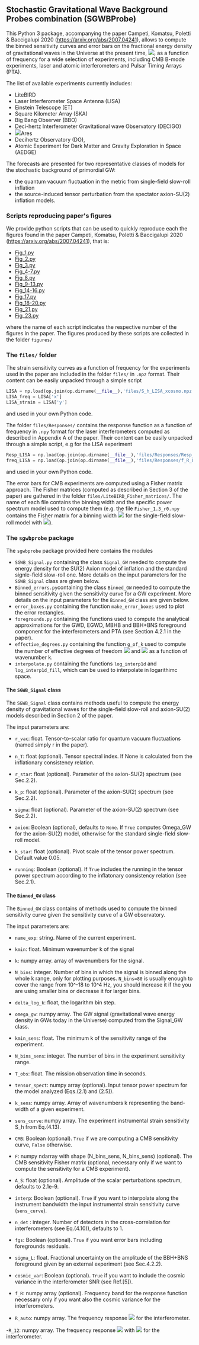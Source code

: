 ## Stochastic Gravitational Wave Background Probes combination (SGWBProbe)

This Python 3 package, accompanying the paper Campeti, Komatsu, Poletti & Baccigalupi 2020 (https://arxiv.org/abs/2007.04241), allows to compute the binned sensitivity curves and error bars on the fractional
energy density of gravitational waves in the Universe at the present time, <img src="https://render.githubusercontent.com/render/math?math=\Omega_{GW} h^2">, as a function of frequency for a wide selection of experiments, including CMB B-mode experiments, laser and atomic interferometers and Pulsar Timing Arrays (PTA).  

The list of available experiments currently includes:
- LiteBIRD 
- Laser Interferometer Space Antenna (LISA)
- Einstein Telescope (ET)
- Square Kilometer Array (SKA)
- Big Bang Observer (BBO)
- Deci-hertz Interferometer Gravitational wave Observatory (DECIGO)
- <img src="https://render.githubusercontent.com/render/math?math=\mu">Ares
- Decihertz Observatory (DO),
- Atomic Experiment for Dark Matter and Gravity Exploration in Space (AEDGE)

The forecasts are presented for two representative classes of models for the stochastic background of primordial GW:
- the quantum vacuum fluctuation in the metric from single-field slow-roll inflation 
- the source-induced tensor perturbation from the spectator axion-SU(2) inflation models. 

### Scripts reproducing paper's figures 
We provide python scripts that can be used to quickly reproduce each the figures found in the paper Campeti, Komatsu, Poletti & Baccigalupi 2020 (https://arxiv.org/abs/2007.04241), that is:

- [Fig_1.py](https://github.com/pcampeti/SGWBProbe/blob/main/Fig_1.py)
- [Fig_2.py](https://github.com/pcampeti/SGWBProbe/blob/main/Fig_2.py)
- [Fig_3.py](https://github.com/pcampeti/SGWBProbe/blob/main/Fig_3.py)
- [Fig_4-7.py](https://github.com/pcampeti/SGWBProbe/blob/main/Fig_4-7.py)
- [Fig_8.py](https://github.com/pcampeti/SGWBProbe/blob/main/Fig_8.py)
- [Fig_9-13.py](https://github.com/pcampeti/SGWBProbe/blob/main/Fig_9-13.py)
- [Fig_14-16.py](https://github.com/pcampeti/SGWBProbe/blob/main/Fig_14-16.py)
- [Fig_17.py](https://github.com/pcampeti/SGWBProbe/blob/main/Fig_17.py)
- [Fig_18-20.py](https://github.com/pcampeti/SGWBProbe/blob/main/Fig_18-20.py)
- [Fig_21.py](https://github.com/pcampeti/SGWBProbe/blob/main/Fig_21.py)
- [Fig_23.py](https://github.com/pcampeti/SGWBProbe/blob/main/Fig_23.py)

where the name of each script indicates the respective number of the figures in the paper.
The figures produced by these scripts are collected in the folder `figures/`


### The `files/` folder
The strain sensitivity curves as a function of frequency for the experiments used in the paper are included in the folder `files/` in `.npz` format.
Their content can be easily unpacked through a simple script 
```python
LISA = np.load(op.join(op.dirname(__file__),'files/S_h_LISA_xcosmo.npz'))
LISA_freq = LISA['x']
LISA_strain = LISA['y']

```
and used in your own Python code.

The folder `files/Responses/` contains the response function as a function of frequency in `.npy` format for the laser interferometers computed as described in Appendix A of the paper. Their content can be easily unpacked through a simple script, e.g for the LISA experiment
```python
Resp_LISA = np.load(op.join(op.dirname(__file__),'files/Responses/Resp_LISA.npy'))
freq_LISA = np.load(op.join(op.dirname(__file__),'files/Responses/f_R_LISA.npy'))

```
and used in your own Python code.


The error bars for CMB experiments are computed using a Fisher matrix approach. The Fisher matrices (computed as described in Section 3 of the paper) are gathered in the folder `files/LiteBIRD_Fisher_matrices/`. 
The name of each file contains the binning width and the specific power spectrum model used to compute them (e.g. the file `Fisher_1.3_r0.npy` contains the Fisher matrix for a binning width <img src="https://render.githubusercontent.com/render/math?math=\Delta\ln k = 1.3"> for the single-field slow-roll model with <img src="https://render.githubusercontent.com/render/math?math=\r=0">).


### The `sgwbprobe` package
The `sgwbprobe` package provided here contains the modules
- `SGWB_Signal.py` containing the class `Signal_GW` needed to compute the energy density 
for the SU(2) Axion model of inflation and the standard signle-field slow-roll 
one. More details on the input parameters for the `SGWB_Signal` class are given below.
- `Binned_errors.py`containing the class `Binned_GW` needed to compute the binned 
sensitivity given the sensitivity curve for a GW experiment. More details on the input parameters for the `Binned_GW` class are given below.
- `error_boxes.py` containing the function `make_error_boxes` used to plot the error 
rectangles.
- `foregrounds.py` containing the functions used to compute the analytical 
approximations for the GWD, EGWD, MBHB and BBH+BNS foreground component for the
interferometers and PTA (see Section 4.2.1 in the paper).
- `effective_degrees.py` containing the function `g_of_k` used to compute the number of 
effective degrees of freedom <img src="https://render.githubusercontent.com/render/math?math=g_{*rho}"> and <img src="https://render.githubusercontent.com/render/math?math=g_{*s}"> as a function of 
wavenumber k.
- `interpolate.py` containing the functions `log_interp1d` and `log_interp1d_fill`, which can 
be used to interpolate in logarithimc space.

#### The `SGWB_Signal` class
The `SGWB_Signal` class contains methods useful to compute the energy density of gravitational 
waves for the single-field slow-roll and axion-SU(2) models described in 
Section 2 of the paper.

 The input parameters are:   
 - `r_vac`: float. Tensor-to-scalar ratio for quantum vacuum fluctuations (named simply r
        in the paper).
        
 - `n_T`: float (optional). Tensor spectral index. If None is calculated from the
        inflationary consistency relation.
        
 - `r_star`: float (optional). Parameter of the axion-SU(2) spectrum (see Sec.2.2).   
        
 - `k_p`: float (optional). Parameter of the axion-SU(2) spectrum (see Sec.2.2).
        
 - `sigma`: float (optional). Parameter of the axion-SU(2) spectrum (see Sec.2.2).
        
 - `axion`: Boolean (optional), defaults to `None`. If `True` computes Omega_GW for the axion-SU(2) model, otherwise for the
        standard single-field slow-roll model.
        
 - `k_star`: float (optional). Pivot scale of the tensor power spectrum. Default value 0.05.
        
 - `running`: Boolean (optional). If `True` includes the running in the tensor power spectrum according to
        the inflatonary consistency relation (see Sec.2.1).

#### The `Binned_GW` class
The `Binned_GW` class contains of methods used to compute the binned sensitivity curve given the sensitivity curve of a GW observatory.

The input parameters are:
- `name_exp`: string. 
            Name of the current experiment. 
            
- `kmin`: float.
            Minimum wavenumber k of the signal  
            
- `k`: numpy array.
            array of wavenumbers for the signal.
            
- `N_bins`: integer.
            Number of bins in which the signal is binned along the whole k 
            range, only for plotting purposes. `N_bins=80` is usually enough to
            cover the range from 10^-18 to 10^4 Hz, you should increase it if
            the you are using smaller bins or decrease it for larger bins.
            
- `delta_log_k`: float, the logarithm bin step.
        
- `omega_gw`: numpy array.
            The GW signal (gravitational wave energy density in GWs today in 
            the Universe) computed from the Signal_GW class.
            
- `kmin_sens`: float.
            The minimum k of the sensitivity range of the experiment.
            
- `N_bins_sens`: integer. 
            The number of bins in the experiment sensitivity range.
            
- `T_obs`: float. 
            The mission observation time in seconds.
            
- `tensor_spect`: numpy array (optional). 
            Input tensor power spectrum for the model analyzed (Eqs.(2.1) 
            and (2.5)).
            
- `k_sens`: numpy array.
            Array of wavenumbers k representing the band-width of a 
            given experiment.
            
- `sens_curve`: numpy  array. 
            The experiment instrumental strain sensitivity S_h from Eq.(4.13). 
            
- `CMB`: Boolean (optional). 
            `True` if we are computing a CMB sensitivity curve, `False` otherwise.
            
- `F`: numpy ndarray with shape (N_bins_sens, N_bins_sens) (optional). 
            The CMB sensitivity Fisher matrix (optional, necessary only if we 
            want to compute the sensitivity for a CMB experiment).
            
- `A_S`: float (optional).
            Amplitude of the scalar perturbations spectrum, defaults to 
            2.1e-9.
            
- `interp`: Boolean (optional). 
            `True` if you want to interpolate along the instrument bandwidth the 
            input instrumental strain sensitivity 
            curve (`sens_curve`).
            
- `n_det` : integer. 
            Number of detectors in the cross-correlation for interferometers 
            (see Eq.(4.10)), defaults to 1.
            
- `fgs`: Boolean (optional). 
            `True` if you want error bars including foregrounds residuals.
            
- `sigma_L`: float. 
            Fractional uncertainty on the amplitude of the BBH+BNS foreground 
            given by an external experiment (see Sec.4.2.2).
            
- `cosmic_var`: Boolean (optional). 
            `True` if you want to include the cosmic variance in the 
            interferometer SNR (see Ref.[5]).
            
- `f_R`: numpy array (optional).
            Frequency band for the response function necessary only if you want
            also the cosmic variance for the interferometers. 
            
- `R_auto`: numpy array.
            The frequency response <img src="https://render.githubusercontent.com/render/math?math=R_{II}"> for the interferometer.
            
-`R_12`: numpy array. 
            The frequency response <img src="https://render.githubusercontent.com/render/math?math=R_{IJ}"> with <img src="https://render.githubusercontent.com/render/math?math=I<J"> for the interferometer.

